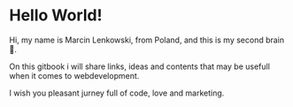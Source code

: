 # Hello World!

Hi, my name is Marcin Lenkowski, from Poland, and this is my second brain 🧠.

On this gitbook i will share links, ideas and contents that may be usefull when it comes to webdevelopment.

I wish you pleasant jurney full of code, love and marketing.

